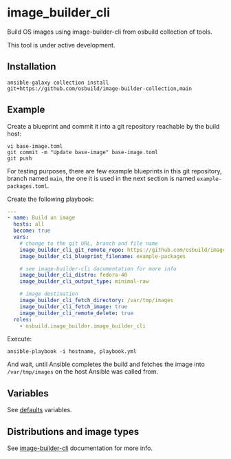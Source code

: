 # image_builder_cli

Build OS images using image-builder-cli from osbuild collection of tools.

This tool is under active development.

## Installation

    ansible-galaxy collection install git+https://github.com/osbuild/image-builder-collection,main

## Example

Create a blueprint and commit it into a git repository reachable by the build host:

```
vi base-image.toml
git commit -m "Update base-image" base-image.toml
git push
```

For testing purposes, there are few example blueprints in this git repository, branch named `main`, the one it is used in the next section is named `example-packages.toml`.

Create the following playbook:

```yaml
---
- name: Build an image
  hosts: all
  become: true
  vars:
    # change to the git URL, branch and file name
    image_builder_cli_git_remote_repo: https://github.com/osbuild/image-builder-collection
    image_builder_cli_blueprint_filename: example-packages

    # see image-builder-cli documentation for more info
    image_builder_cli_distro: fedora-40
    image_builder_cli_output_type: minimal-raw

    # image destination
    image_builder_cli_fetch_directory: /var/tmp/images
    image_builder_cli_fetch_image: true
    image_builder_cli_remote_delete: true
  roles:
    - osbuild.image_builder.image_builder_cli
```

Execute:

    ansible-playbook -i hostname, playbook.yml

And wait, until Ansible completes the build and fetches the image into `/var/tmp/images` on the host Ansible was called from.

## Variables

See [defaults](roles/image_builder_cli/defaults/main.yml) variables.

## Distributions and image types

See [image-builder-cli](https://github.com/osbuild/image-builder-cli) documentation for more info.
